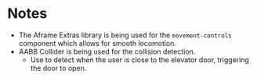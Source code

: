 # Notes

- The Aframe Extras library is being used for the `movement-controls` component which allows for smooth locomotion.
- AABB Collider is being used for the collision detection.
    - Use to detect when the user is close to the elevator door, triggering the door to open.